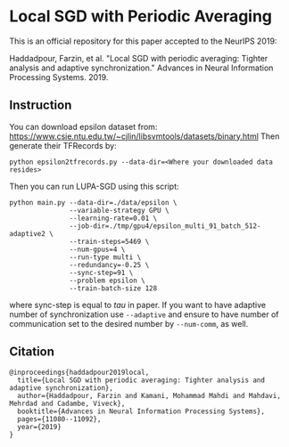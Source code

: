 # Local SGD with Periodic Averaging

This is an official repository for this paper accepted to the NeurIPS 2019:

Haddadpour, Farzin, et al. "Local SGD with periodic averaging: Tighter analysis and adaptive synchronization." Advances in Neural Information Processing Systems. 2019.

## Instruction
You can download epsilon dataset from: https://www.csie.ntu.edu.tw/~cjlin/libsvmtools/datasets/binary.html
Then generate their TFRecords by:
```cli
python epsilon2tfrecords.py --data-dir=<Where your downloaded data resides>
```

Then you can run LUPA-SGD using this script:

```cli
python main.py --data-dir=./data/epsilon \
               --variable-strategy GPU \
               --learning-rate=0.01 \
               --job-dir=./tmp/gpu4/epsilon_multi_91_batch_512-adaptive2 \
               --train-steps=5469 \
               --num-gpus=4 \
               --run-type multi \
               --redundancy=-0.25 \
               --sync-step=91 \
               --problem epsilon \
               --train-batch-size 128
```

where sync-step is equal to $tau$ in paper. If you want to have adaptive number of synchronization use `--adaptive` and ensure to have number of communication set to the desired number by `--num-comm`, as well.

## Citation
```cli
@inproceedings{haddadpour2019local,
  title={Local SGD with periodic averaging: Tighter analysis and adaptive synchronization},
  author={Haddadpour, Farzin and Kamani, Mohammad Mahdi and Mahdavi, Mehrdad and Cadambe, Viveck},
  booktitle={Advances in Neural Information Processing Systems},
  pages={11080--11092},
  year={2019}
}
```
